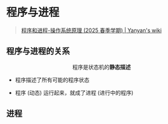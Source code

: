 # 程序与进程

> [程序和进程-操作系统原理 (2025 春季学期) | Yanyan's wiki](https://jyywiki.cn/OS/2025/lect5.md)


## 程序与进程的关系

<div class="text-center-container" style="text-align: center;">
    <p>程序是状态机的<strong>静态描述</strong></p>
</div>

- 程序描述了所有可能的程序状态

- 程序 (动态) 运行起来，就成了进程 (进行中的程序)

## 进程
